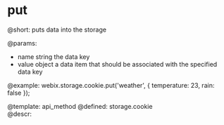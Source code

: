 put
=============


@short:
	puts data into the storage
	

@params:
- name		string		the data key
- value	object		a data item that should be associated with the specified data key


@example:
webix.storage.cookie.put('weather', { temperature: 23, rain: false });

@template:	api_method
@defined:	storage.cookie	
@descr:

